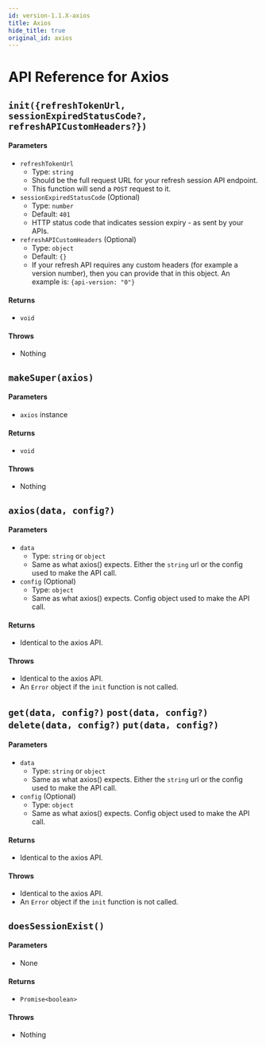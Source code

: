 ```yaml
---
id: version-1.1.X-axios
title: Axios
hide_title: true
original_id: axios
---
```


# API Reference for Axios

<div class="divider"></div>

## ```init({refreshTokenUrl, sessionExpiredStatusCode?, refreshAPICustomHeaders?})```
#### Parameters
- ```refreshTokenUrl```
    - Type: ```string```
    - Should be the full request URL for your refresh session API endpoint.
    - This function will send a ```POST``` request to it.
- ```sessionExpiredStatusCode``` (Optional)
    - Type: ```number```
    - Default: ```401```
    - HTTP status code that indicates session expiry - as sent by your APIs.
- ```refreshAPICustomHeaders``` (Optional)
    - Type: ```object```
    - Default: ```{}```
    - If your refresh API requires any custom headers (for example a version number), then you can provide that in this object. An example is: ```{api-version: "0"}```

#### Returns
- ```void```

#### Throws
- Nothing

<div class="divider"></div>

## ```makeSuper(axios)```
#### Parameters
- ```axios``` instance

#### Returns
- ```void```

#### Throws
- Nothing

<div class="divider"></div>

## ```axios(data, config?)```
#### Parameters
- ```data```
    - Type: ```string``` or ```object```
    - Same as what axios() expects. Either the ```string``` url or the config used to make the API call.
- ```config``` (Optional)
    - Type: ```object```
    - Same as what axios() expects. Config object used to make the API call.

#### Returns
- Identical to the axios API.

#### Throws
- Identical to the axios API.
- An ```Error``` object if the ```init``` function is not called.

<div class="divider"></div>

## ```get(data, config?)``` ```post(data, config?)``` ```delete(data, config?)``` ```put(data, config?)``` 
#### Parameters
- ```data```
    - Type: ```string``` or ```object```
    - Same as what axios() expects. Either the ```string``` url or the config used to make the API call.
- ```config``` (Optional)
    - Type: ```object```
    - Same as what axios() expects. Config object used to make the API call.

#### Returns
- Identical to the axios API.

#### Throws
- Identical to the axios API.
- An ```Error``` object if the ```init``` function is not called.

<div class="divider"></div>

## ```doesSessionExist()```
#### Parameters
- None

#### Returns
- ```Promise<boolean>```

#### Throws
- Nothing
